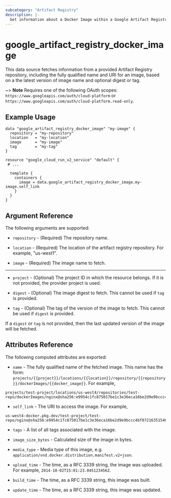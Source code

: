 ```yaml
---
subcategory: "Artifact Registry"
description: |-
  Get information about a Docker Image within a Google Artifact Registry Repository.
---
```


# google\_artifact\_registry\_docker\_image

This data source fetches information from a provided Artifact Registry repository, including the fully qualified name and URI for an image, based on a the latest version of image name and optional digest or tag.

~> **Note**
Requires one of the following OAuth scopes: `https://www.googleapis.com/auth/cloud-platform` or `https://www.googleapis.com/auth/cloud-platform.read-only`.

## Example Usage

```hcl
data "google_artifact_registry_docker_image" "my-image" {
  repository = "my-repository"
  location   = "my-location"
  image      = "my-image"
  tag        = "my-tag"
}

resource "google_cloud_run_v2_service" "default" {
 # ...
 
  template {
    containers {
      image = data.google_artifact_registry_docker_image.my-image.self_link
    }
  }
}
```

## Argument Reference

The following arguments are supported:

* `repository` - (Required) The repository name.

* `location` - (Required) The location of the artifact registry repository. For example, "us-west1".

* `image` - (Required) The image name to fetch.

- - -

* `project` - (Optional) The project ID in which the resource belongs. If it
    is not provided, the provider project is used.

* `digest` - (Optional) The image digest to fetch.  This cannot be used if `tag` is provided.

* `tag` - (Optional) The tag of the version of the image to fetch. This cannot be used if `digest` is provided.

If a `digest` or `tag` is not provided, then the last updated version of the image will be fetched.

## Attributes Reference

The following computed attributes are exported:

* `name` - The fully qualified name of the fetched image.  This name has the form: `projects/{{project}}/locations/{{location}}/repository/{{repository}}/dockerImages/{{docker_image}}`. For example, 
```
projects/test-project/locations/us-west4/repositories/test-repo/dockerImages/nginx@sha256:e9954c1fc875017be1c3e36eca16be2d9e9bccc4bf072163515467d6a823c7cf
```

* `self_link` - The URI to access the image.  For example, 
```
us-west4-docker.pkg.dev/test-project/test-repo/nginx@sha256:e9954c1fc875017be1c3e36eca16be2d9e9bccc4bf072163515467d6a823c7cf
```

* `tags` - A list of all tags associated with the image.

* `image_size_bytes` - Calculated size of the image in bytes.

* `media_type` - Media type of this image, e.g. `application/vnd.docker.distribution.manifest.v2+json`. 

* `upload_time` - The time, as a RFC 3339 string, the image was uploaded. For example, `2014-10-02T15:01:23.045123456Z`.

* `build_time` - The time, as a RFC 3339 string, this image was built. 

* `update_time` - The time, as a RFC 3339 string, this image was updated.
